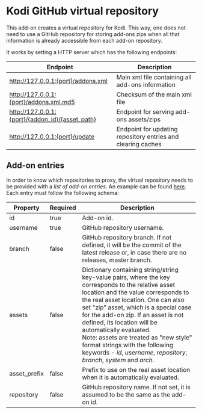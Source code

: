 # Kodi GitHub virtual repository

This add-on creates a virtual repository for Kodi. This way, one does not need to use a GitHub repository for storing add-ons zips when all that information is already accessible from each add-on repository.

It works by setting a HTTP server which has the following endpoints:

|Endpoint|Description|
|--------|-----------|
|http://127.0.0.1:{port}/addons.xml|Main xml file containing all add-ons information|
|http://127.0.0.1:{port}/addons.xml.md5|Checksum of the main xml file|
|http://127.0.0.1:{port}/{addon_id}/{asset_path}|Endpoint for serving add-ons assets/zips|
|http://127.0.0.1:{port}/update|Endpoint for updating repository entries and clearing caches|

##  Add-on entries

In order to know which repositories to proxy, the virtual repository needs to be provided with a _list of add-on entries_.
An example can be found [here](https://raw.githubusercontent.com/i96751414/repository.github/master/resources/repository.json).
Each entry must follow the following schema:

|Property|Required|Description|
|--------|--------|-----------|
|id|true|Add-on id.|
|username|true|GitHub repository username.|
|branch|false|GitHub repository branch. If not defined, it will be the commit of the latest release or, in case there are no releases, master branch.|
|assets|false|Dictionary containing string/string key-value pairs, where the key corresponds to the relative asset location and the value corresponds to the real asset location. One can also set "zip" asset, which is a special case for the add-on zip. If an asset is not defined, its location will be automatically evaluated.<br>Note: assets are treated as "new style" format strings with the following keywords - _id_, _username_, _repository_, _branch_, _system_ and _arch_.|
|asset_prefix|false|Prefix to use on the real asset location when it is automatically evaluated.|
|repository|false|GitHub repository name. If not set, it is assumed to be the same as the add-on id.|

